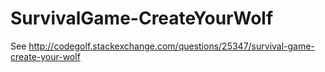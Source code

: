 SurvivalGame-CreateYourWolf
===========================

See http://codegolf.stackexchange.com/questions/25347/survival-game-create-your-wolf
